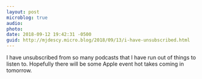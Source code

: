 ```yaml
---
layout: post
microblog: true
audio: 
photo: 
date: 2018-09-12 19:42:31 -0500
guid: http://mjdescy.micro.blog/2018/09/13/i-have-unsubscribed.html
---
```

I have unsubscribed from so many podcasts that I have run out of things to listen to. Hopefully there will be some Apple event hot takes coming in tomorrow.
